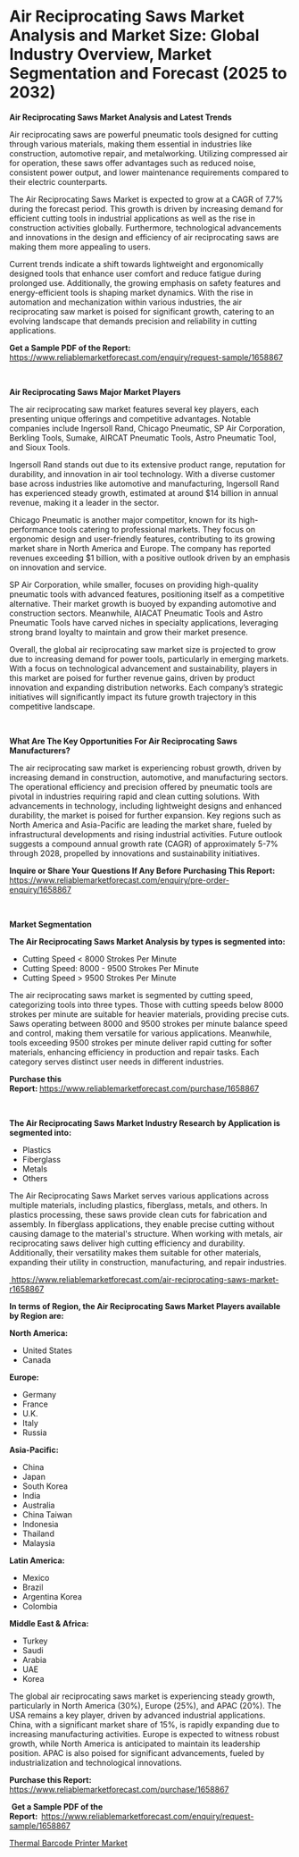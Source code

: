 <p><h1>Air Reciprocating Saws Market Analysis and Market Size: Global Industry Overview, Market Segmentation and Forecast (2025 to 2032)</h1></p><p><strong>Air Reciprocating Saws Market Analysis and Latest Trends</strong></p>
<p><p>Air reciprocating saws are powerful pneumatic tools designed for cutting through various materials, making them essential in industries like construction, automotive repair, and metalworking. Utilizing compressed air for operation, these saws offer advantages such as reduced noise, consistent power output, and lower maintenance requirements compared to their electric counterparts. </p><p>The Air Reciprocating Saws Market is expected to grow at a CAGR of 7.7% during the forecast period. This growth is driven by increasing demand for efficient cutting tools in industrial applications as well as the rise in construction activities globally. Furthermore, technological advancements and innovations in the design and efficiency of air reciprocating saws are making them more appealing to users.</p><p>Current trends indicate a shift towards lightweight and ergonomically designed tools that enhance user comfort and reduce fatigue during prolonged use. Additionally, the growing emphasis on safety features and energy-efficient tools is shaping market dynamics. With the rise in automation and mechanization within various industries, the air reciprocating saw market is poised for significant growth, catering to an evolving landscape that demands precision and reliability in cutting applications.</p></p>
<p><strong>Get a Sample PDF of the Report:&nbsp;</strong> <a href="https://www.reliablemarketforecast.com/enquiry/request-sample/1658867?utm_campaign=3528&utm_medium=2&utm_source=Github&utm_content=ia&utm_term=08042025&utm_id=air-reciprocating-saws">https://www.reliablemarketforecast.com/enquiry/request-sample/1658867</a></p>
<p>&nbsp;</p>
<p><strong>Air Reciprocating Saws Major Market Players</strong></p>
<p><p>The air reciprocating saw market features several key players, each presenting unique offerings and competitive advantages. Notable companies include Ingersoll Rand, Chicago Pneumatic, SP Air Corporation, Berkling Tools, Sumake, AIRCAT Pneumatic Tools, Astro Pneumatic Tool, and Sioux Tools.</p><p>Ingersoll Rand stands out due to its extensive product range, reputation for durability, and innovation in air tool technology. With a diverse customer base across industries like automotive and manufacturing, Ingersoll Rand has experienced steady growth, estimated at around $14 billion in annual revenue, making it a leader in the sector.</p><p>Chicago Pneumatic is another major competitor, known for its high-performance tools catering to professional markets. They focus on ergonomic design and user-friendly features, contributing to its growing market share in North America and Europe. The company has reported revenues exceeding $1 billion, with a positive outlook driven by an emphasis on innovation and service.</p><p>SP Air Corporation, while smaller, focuses on providing high-quality pneumatic tools with advanced features, positioning itself as a competitive alternative. Their market growth is buoyed by expanding automotive and construction sectors. Meanwhile, AIACAT Pneumatic Tools and Astro Pneumatic Tools have carved niches in specialty applications, leveraging strong brand loyalty to maintain and grow their market presence.</p><p>Overall, the global air reciprocating saw market size is projected to grow due to increasing demand for power tools, particularly in emerging markets. With a focus on technological advancement and sustainability, players in this market are poised for further revenue gains, driven by product innovation and expanding distribution networks. Each company’s strategic initiatives will significantly impact its future growth trajectory in this competitive landscape.</p></p>
<p>&nbsp;</p>
<p><strong>What Are The Key Opportunities For Air Reciprocating Saws Manufacturers?</strong></p>
<p><p>The air reciprocating saw market is experiencing robust growth, driven by increasing demand in construction, automotive, and manufacturing sectors. The operational efficiency and precision offered by pneumatic tools are pivotal in industries requiring rapid and clean cutting solutions. With advancements in technology, including lightweight designs and enhanced durability, the market is poised for further expansion. Key regions such as North America and Asia-Pacific are leading the market share, fueled by infrastructural developments and rising industrial activities. Future outlook suggests a compound annual growth rate (CAGR) of approximately 5-7% through 2028, propelled by innovations and sustainability initiatives.</p></p>
<p><strong>Inquire or Share Your Questions If Any Before Purchasing This Report:</strong> <a href="https://www.reliablemarketforecast.com/enquiry/pre-order-enquiry/1658867?utm_campaign=3528&utm_medium=2&utm_source=Github&utm_content=ia&utm_term=08042025&utm_id=air-reciprocating-saws">https://www.reliablemarketforecast.com/enquiry/pre-order-enquiry/1658867</a></p>
<p>&nbsp;</p>
<p><strong>Market Segmentation</strong></p>
<p><strong>The Air Reciprocating Saws Market Analysis by types is segmented into:</strong></p>
<p><ul><li>Cutting Speed < 8000 Strokes Per Minute</li><li>Cutting Speed: 8000 - 9500 Strokes Per Minute</li><li>Cutting Speed > 9500 Strokes Per Minute</li></ul></p>
<p><p>The air reciprocating saws market is segmented by cutting speed, categorizing tools into three types. Those with cutting speeds below 8000 strokes per minute are suitable for heavier materials, providing precise cuts. Saws operating between 8000 and 9500 strokes per minute balance speed and control, making them versatile for various applications. Meanwhile, tools exceeding 9500 strokes per minute deliver rapid cutting for softer materials, enhancing efficiency in production and repair tasks. Each category serves distinct user needs in different industries.</p></p>
<p><strong>Purchase this Report:&nbsp;</strong><a href="https://www.reliablemarketforecast.com/purchase/1658867?utm_campaign=3528&utm_medium=2&utm_source=Github&utm_content=ia&utm_term=08042025&utm_id=air-reciprocating-saws">https://www.reliablemarketforecast.com/purchase/1658867</a></p>
<p>&nbsp;</p>
<p><strong>The Air Reciprocating Saws Market Industry Research by Application is segmented into:</strong></p>
<p><ul><li>Plastics</li><li>Fiberglass</li><li>Metals</li><li>Others</li></ul></p>
<p><p>The Air Reciprocating Saws Market serves various applications across multiple materials, including plastics, fiberglass, metals, and others. In plastics processing, these saws provide clean cuts for fabrication and assembly. In fiberglass applications, they enable precise cutting without causing damage to the material's structure. When working with metals, air reciprocating saws deliver high cutting efficiency and durability. Additionally, their versatility makes them suitable for other materials, expanding their utility in construction, manufacturing, and repair industries.</p></p>
<p><a href="https://www.reliablemarketforecast.com/air-reciprocating-saws-market-r1658867?utm_campaign=3528&utm_medium=2&utm_source=Github&utm_content=ia&utm_term=08042025&utm_id=air-reciprocating-saws">&nbsp;https://www.reliablemarketforecast.com/air-reciprocating-saws-market-r1658867</a></p>
<p><strong>In terms of Region, the Air Reciprocating Saws Market Players available by Region are:</strong></p>
<p>
    <p> <strong> North America: </strong>
        <ul>
            <li>United States</li>
            <li>Canada</li>
        </ul>
        </p> 
    <p> <strong> Europe: </strong>
        <ul>
            <li>Germany</li>
            <li>France</li>
            <li>U.K.</li>
            <li>Italy</li>
            <li>Russia</li>
        </ul>
        </p> 
    <p> <strong> Asia-Pacific: </strong>
        <ul>
            <li>China</li>
            <li>Japan</li>
            <li>South Korea</li>
            <li>India</li>
            <li>Australia</li>
            <li>China Taiwan</li>
            <li>Indonesia</li>
            <li>Thailand</li>
            <li>Malaysia</li>
        </ul>
        </p> 
    <p> <strong> Latin America: </strong>
        <ul>
            <li>Mexico</li>
            <li>Brazil</li>
            <li>Argentina Korea</li>
            <li>Colombia</li>
        </ul>
        </p> 
    <p> <strong> Middle East & Africa: </strong>
        <ul>
            <li>Turkey</li>
            <li>Saudi</li>
            <li>Arabia</li>
            <li>UAE</li>
            <li>Korea</li>
        </ul>
    </p>
    </p>
<p><p>The global air reciprocating saws market is experiencing steady growth, particularly in North America (30%), Europe (25%), and APAC (20%). The USA remains a key player, driven by advanced industrial applications. China, with a significant market share of 15%, is rapidly expanding due to increasing manufacturing activities. Europe is expected to witness robust growth, while North America is anticipated to maintain its leadership position. APAC is also poised for significant advancements, fueled by industrialization and technological innovations.</p></p>
<p><strong>Purchase this Report: </strong><a href="https://www.reliablemarketforecast.com/purchase/1658867?utm_campaign=3528&utm_medium=2&utm_source=Github&utm_content=ia&utm_term=08042025&utm_id=air-reciprocating-saws">https://www.reliablemarketforecast.com/purchase/1658867</a></p>
<p>&nbsp;<strong>Get a Sample PDF of the Report:&nbsp;&nbsp;</strong><a href="https://www.reliablemarketforecast.com/enquiry/request-sample/1658867?utm_campaign=3528&utm_medium=2&utm_source=Github&utm_content=ia&utm_term=08042025&utm_id=air-reciprocating-saws">https://www.reliablemarketforecast.com/enquiry/request-sample/1658867</a></p>
<p><strong></strong></p>
<p><p><a href="https://github.com/spoorsusama/Market-Research-Report-List-1/blob/main/thermal-barcode-printer-market.md?utm_campaign=3528&utm_medium=2&utm_source=Github&utm_content=ia&utm_term=08042025&utm_id=air-reciprocating-saws">Thermal Barcode Printer Market</a></p></p>